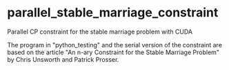 # parallel_stable_marriage_constraint
Parallel CP constraint for the stable marriage problem with CUDA

The program in "python_testing" and the serial version of the constraint are based on the article "An n-ary Constraint for the Stable Marriage Problem" by Chris Unsworth and Patrick Prosser.
